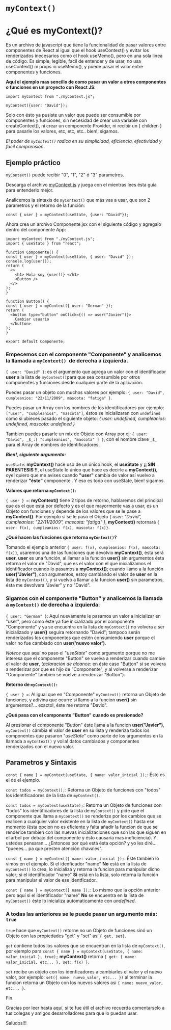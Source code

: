# `myContext()`

# ¿Qué es **myContext()**?

Es un archivo de javascript que tiene la funcionalidad de pasar valores entre componentes de React al igual que el hook useContext() y evitar los renderizados inecesarios como el hook useMemo(), pero en una sola linea de código. Es simple, legible, facil de entender y de usar, no usa useContext() ni props ni useMemo(), y puede pasar el valor entre componentes y funciones.

**Aquí el ejemplo mas sencillo de como pasar un valor a otros componentes o funciones en un proyecto con React JS**:
```
import myContext from "./myContext.js";

myContext({user: "David"});
```
Solo con ésto ya pusiste un valor que puede ser consumible por componentes y funciones, sin necesidad de crear una variable con createContext(), ni crear un componente Provider, ni recibir un { children } para pasarle los valores, etc, etc, etc.. bien!, sigamos.

*El poder de `myContext()` radica en su simplicidad, eficiencia, efectividad y facil comprensión*.

## Ejemplo práctico
`myContext()` puede recibir "0", "1", "2" ó "3" parametros.

Descarga el archivo [myContext.js](https://drive.google.com/file/d/1Q4gLstjxg1f1Uv0fY1uvmRV_gZ7ma9rQ/view?usp=share_link) y juega con el mientras lees ésta guia para entenderlo mejor.

Analicemos la sintaxis de `myContext()` que más vas a usar, que son 2 parametros y el retorno de la función:

`const { user } = myContext(useState, {user: "David"});`

Ahora crea un archivo Componente.jsx con el siguiente código y agregalo dentro del componente App:
  ```
import myContext from "./myContext.js";
import { useState } from "react";

function Componente() {
  const { user } = myContext(useState, { user: "David" });
  console.log(user());
  return (
    <>
      <h1> Hola soy {user()} </h1>
      <Button />
    </>
  );
}

function Button() {
  const { user } = myContext({ user: "German" });
  return (
    <button type="button" onClick={() => user("Javier")}>
      Cambiar usuario
    </button>
  );
}

export default Componente;
  ```
### Empecemos con el componente "Componente" y analicemos la llamada a `myContext() `de derecha a izquierda.

`{ user: "David" }`: es el argumento que agrega un valor con el identificador **user** a la lista de `myContext()`para que sea consumible por otros componentes y funciones desde cualquier parte de la aplicación.

Puedes pasar un objeto con muchos valores por ejemplo: `{ user: "David", cumpleanios: "22/11/2009", mascota: "fatiga" }`.

Puedes pasar un Array con los nombres de los identificadores por ejemplo: `["user", "cumpleanios", "mascota"]`, éstos se inicializaran con `undefined` como si ubieces pasado el siguiente objeto: *{ user: undefined, cumpleanios: undefined, mascota: undefined }*

Tambien puedes pasarle un mix de Objeto con Array por ej: `{ user: "David", _$_:[ "cumpleanios", "mascota" ] }`, con el nombre clave `_$_` para el Array de nombres de identificadores.

***Bien!, siguiente argumento:***

`useState`: **myContext()** hace uso de un único hook, el **useState** y __¡¡ SIN PARENTESIS !!__, el useState lo único que hace es decirle a **myContext()**, oye! quiero que me avises cuando **"user"** cambia de valor así vuelvo a renderizar **"éste"** componente . Y eso es todo con useState, bien! sigamos.

**Valores que retorna `myContext()`:**

`{ user } =`: **myContext()** tiene 2 tipos de retorno, hablaremos del principal que es el que está por defecto y es el que mayormente vas a usar, es un Objeto con funciones y depende de los valores que se le pase a **myContext()**. Por ejemplo si se le pasó el Objeto *{ user: "David", cumpleanios: "22/11/2009", mascota: "fatiga" }*, **myContext()** retornará `{ user: f(x), cumpleanios: f(x), mascota: f(x)}`.

**¿Qué hacen las funciones que retorna `myContext()`?**

Tomando el ejemplo anterior `{ user: f(x), cumpleanios: f(x), mascota: f(x)}`, usaremos una de las funciones que devolvio **myContext()**, ésta será **user**, **user** es una función, al llamar a la función **user()** sin argumentos ésta retorna el valor de "David", que es el valor con el que inicializamos el identificador cuando lo pasamos a **myContext()**; cuando llamo a la función **user("Javier")**, con argumentos, estoy cambiando el valor de **user** en la lista de `myContext()`, y si vuelvo a llamar a la funcion **user()** sin parametros, ésta me devolvera "Javier" y no "David".


### Sigamos con el componente "Button" y analicemos la llamada a `myContext()` de derecha a izquierda:

`{ user: "German" }`: Aquí nuevamente le pasamos un valor a inicializar en "user", pero como éste ya fue inicializado por el componente "Componente" y ya se encuentra en la lista de `myContext()` no volvera a ser inicializado y **user()** seguira retornando "David"; tampoco serán renderizados los componentes que estén consumiendo **user** porque el valor no fue cambiado con **user('nuevo valor')**.

*Notece* que aquí no paso el "*useState*" como argumento porque no me interesa que el componente "Button" se vuelva a renderizar cuando cambie el valor de **user**, (*aclaración de alcance*: en éste caso "Button" si se volvera a renderizar por que es hijo de "Componente", y al volverse a renderizar "Componente" tambien se vuelve a renderizar "Button").

**Retorno de `myContext():`**

`{ user } =`: Al igual que en "Componente" `myContext()` retorna un Objeto de funciones, y adivina que ocurre si llamo a la funcion **user()** sin argumentos?... exacto!, éste me retorna "David".

**¿Qué pasa con el componente "Button" cuando es presionado?**

Al presionar el componente "Button" éste llama a la funcion **user("Javier")**, `myContext()` cambia el valor de **user** en su lista y renderiza todos los componentes que pasaron "*useState*" como parte de los argumentos en la llamada a `myContext()` y voila! datos cambiados y componentes renderizados con el nuevo valor.

## Parametros y Sintaxis

`const { name } = myContext(useState, { name: valor_inicial });`: Éste es el de el ejemplo.

`const todos = myContext();`: Retorna un Objeto de funciones con "todos" los identificadores de la lista de `myContext()`.

`const todos = myContext(useState);`: Retorna un Objeto de funciones con "todos" los identificadores de la lista de `myContext()` y pide que el componente que llama a `myContext()` se renderize por los cambios que se realicen a cualquier valor existente en la lista de `myContext()` hasta ese momento (ésta opcion no es eficiente y falta añadir la funcion de que se renderice tambien con las nuevas inicializaciones que son las que siguen en el arbol por debajo del componente y ésto causaría mas ineficiencia). Y ustedes pensaran... ¿Entonces por qué está ésta opción? y yo les diré... "pueees... pa que presten atención chavales".

`const { name } = myContext({ name: valor_inicial });`: Éste tambien lo vimos en el ejemplo. Si el idenficador "name" __No__ está en la lista de `myContext()` lo crea, lo inicializa y retorna la funcion para manipular dicho valor; si el identificador "name" __Si__ está en la lista, solo retorna la función para manipular el valor de ese identficador.

`const { name } = myContext([ name ]);`: Lo mismo que la opción anterior pero aquí si el identificador "name" __No__ se encuentra en la lista de `myContext()` éste lo inicializa automaticamente con *undefined*.

### A todas las anteriores se le puede pasar un argumento más: `true`

`true` hace que `myContext()` retorne no un Objeto de funciones sinó un Objeto con las propiedades "get" y "set" así `{ get, set}`.

`get` contiene todos los valores que se encuentran en la lista de `myContext()`, por ejemplo para `const { name } = myContext(useState, { name: valor_inicial }, true);` **myContext()** retorna `{ get: { name: valor_inicial, etc... }, set: f(x) }`.

`set` recibe un objeto con los idenficadores a cambiarles el valor y el nuevo valor, por ejemplo: `set({ name: nuevo_valor, etc... })` al terminar la funcion retorna un Objeto con los nuevos valores asi `{ name: nuevo_valor, etc... }`.

Fin.

Gracias por leer hasta aquí, si te fue útil el archivo recuerda comentarselo a tus colegas y amigos desarrolladores para que lo puedan usar.

Saludos!!!
